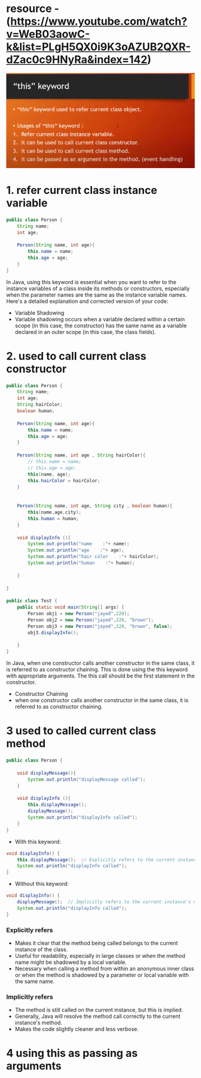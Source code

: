 # resource - (https://www.youtube.com/watch?v=WeB03aowC-k&list=PLgH5QX0i9K3oAZUB2QXR-dZac0c9HNyRa&index=142)

<img src="images/Screenshot from 2024-05-22 13-52-17.png" width="600"/> 

#
# 1. refer current class instance variable

```java
public class Person {
    String name;
    int age;

    Person(String name, int age){
        this.name = name;
        this.age = age;
    }
}
```
In Java, using this keyword is essential when you want to refer to the instance variables of a class inside its methods or constructors, especially when the parameter names are the same as the instance variable names. Here's a detailed explanation and corrected version of your code:
- Variable Shadowing
- Variable shadowing occurs when a variable declared within a certain scope (in this case, the constructor) has the same name as a variable declared in an outer scope (in this case, the class fields).
#
# 2. used to call current class constructor
```java
public class Person {
    String name;
    int age;
    String hairColor;
    boolean human;

    Person(String name, int age){
        this.name = name;
        this.age = age;
    }

    Person(String name, int age , String hairColor){
        // this.name = name;
        // this.age = age;
        this(name, age);
        this.hairColor = hairColor;
    }


    Person(String name, int age, String city , boolean human){
        this(name,age,city);
        this.human = human;
    }

    void displayInfo (){
        System.out.println("name    :"+ name);
        System.out.println("age    :"+ age);
        System.out.println("hair color    :"+ hairColor);
        System.out.println("human    :"+ human);

    }

}

public class Test {
    public static void main(String[] args) {
        Person obj1 = new Person("jayed",220);
        Person obj2 = new Person("jayed",220, "brown");
        Person obj3 = new Person("jayed",220, "brown", false);
        obj3.displayInfo();

    }
}

```
In Java, when one constructor calls another constructor in the same class, it is referred to as constructor chaining. This is done using the this keyword with appropriate arguments. The this call should be the first statement in the constructor.
- Constructor Chaining
- when one constructor calls another constructor in the same class, it is referred to as constructor chaining.

# 3 used to called current class method
```java
public class Person {
   
    void displayMessage(){
        System.out.println("displayMessage called");
    }

    void displayInfo (){
        this.displayMessage();
        displayMessage();
        System.out.println("displayInfo called");
    }
}
```
- With this keyword:
```java
void displayInfo() {
    this.displayMessage();  // Explicitly refers to the current instance's method
    System.out.println("displayInfo called");
}
```
- Without this keyword:
```java
void displayInfo() {
    displayMessage();  // Implicitly refers to the current instance's method
    System.out.println("displayInfo called");
}
```

### Explicitly refers 

- Makes it clear that the method being called belongs to the current instance of the class.
- Useful for readability, especially in large classes or when the method name might be shadowed by a local variable.
- Necessary when calling a method from within an anonymous inner class or when the method is shadowed by a parameter or local variable with the same name.

### Implicitly refers
- The method is still called on the current instance, but this is implied.
- Generally, Java will resolve the method call correctly to the current instance's method.
- Makes the code slightly cleaner and less verbose.

# 4 using this as passing as arguments



